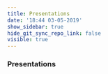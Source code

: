 ```yaml
---
title: Presentations
date: '18:44 03-05-2019'
show_sidebar: true
hide_git_sync_repo_link: false
visible: true
---
```


### Presentations
